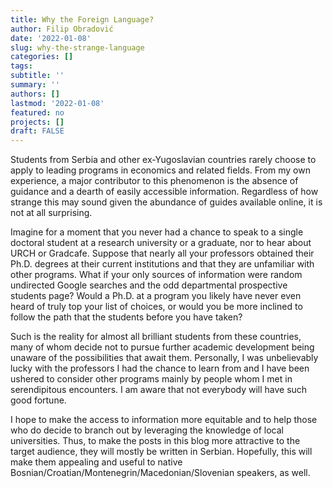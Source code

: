 ```yaml
---
title: Why the Foreign Language?
author: Filip Obradović
date: '2022-01-08'
slug: why-the-strange-language
categories: []
tags:
subtitle: ''
summary: ''
authors: []
lastmod: '2022-01-08'
featured: no
projects: []
draft: FALSE
---
```


Students from Serbia and other ex-Yugoslavian countries rarely choose to apply to leading programs in economics and related fields. From my own experience, a major contributor to this phenomenon is the absence of guidance and a dearth of easily accessible information. Regardless of how strange this may sound given the abundance of guides available online, it is not at all surprising. 

Imagine for a moment that you never had a chance to speak to a single doctoral student at a research university or a graduate, nor to hear about URCH or Gradcafe. Suppose that nearly all your professors obtained their Ph.D. degrees at their current institutions and that they are unfamiliar with other programs. What if your only sources of information were random undirected Google searches and the odd departmental prospective students page? Would a Ph.D. at a program you likely have never even heard of truly top your list of choices, or would you be more inclined to follow the path that the students before you have taken?

Such is the reality for almost all brilliant students from these countries, many of whom decide not to pursue further academic development being unaware of the possibilities that await them. Personally, I was unbelievably lucky with the professors I had the chance to learn from and I have been ushered to consider other programs mainly by people whom I met in serendipitous encounters. I am aware that not everybody will have such good fortune.

I hope to make the access to information more equitable and to help those who do decide to branch out by leveraging the knowledge of local universities. Thus, to make the posts in this blog more attractive to the target audience, they will mostly be written in Serbian. Hopefully, this will make them appealing and useful to native Bosnian/Croatian/Montenegrin/Macedonian/Slovenian speakers, as well.

